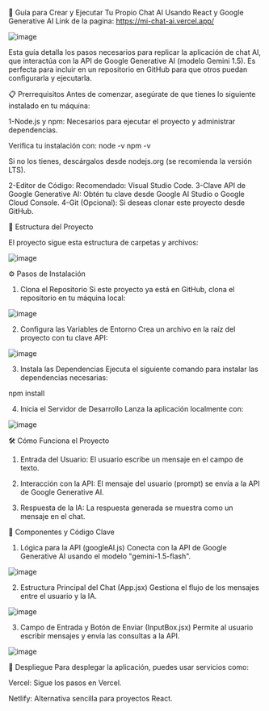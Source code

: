 🚀 Guía para Crear y Ejecutar Tu Propio Chat AI Usando React y Google Generative AI
Link de la pagina: https://mi-chat-ai.vercel.app/

![image](https://github.com/user-attachments/assets/d9ea6896-4e8e-43c9-a430-bab202dcc9a8)

Esta guía detalla los pasos necesarios para replicar la aplicación de chat AI, que interactúa con la API de Google Generative AI (modelo Gemini 1.5). Es perfecta para incluir en un repositorio en GitHub para que otros puedan configurarla y ejecutarla.


📋 Prerrequisitos
Antes de comenzar, asegúrate de que tienes lo siguiente instalado en tu máquina:

1-Node.js y npm: Necesarios para ejecutar el proyecto y administrar dependencias.

Verifica tu instalación con:
node -v
npm -v

Si no los tienes, descárgalos desde nodejs.org (se recomienda la versión LTS).

2-Editor de Código: Recomendado: Visual Studio Code.
3-Clave API de Google Generative AI: Obtén tu clave desde Google AI Studio o Google Cloud Console.
4-Git (Opcional): Si deseas clonar este proyecto desde GitHub.

📁 Estructura del Proyecto

El proyecto sigue esta estructura de carpetas y archivos:

![image](https://github.com/user-attachments/assets/f6aefd7e-420b-4e5c-ac68-bc00d87d12e4)


⚙️ Pasos de Instalación

1. Clona el Repositorio
Si este proyecto ya está en GitHub, clona el repositorio en tu máquina local:

![image](https://github.com/user-attachments/assets/49af8f97-40e7-4983-b67d-8e9286772b73)


2. Configura las Variables de Entorno
Crea un archivo  en la raíz del proyecto con tu clave API:

![image](https://github.com/user-attachments/assets/14888b97-bacb-4ec7-a861-e6d365bd370d)


3. Instala las Dependencias
Ejecuta el siguiente comando para instalar las dependencias necesarias:

npm install

4. Inicia el Servidor de Desarrollo
Lanza la aplicación localmente con:

![image](https://github.com/user-attachments/assets/31359bea-f972-4313-a468-466a248301e7)


🛠️ Cómo Funciona el Proyecto

1. Entrada del Usuario: El usuario escribe un mensaje en el campo de texto.

2. Interacción con la API: El mensaje del usuario (prompt) se envía a la API de Google Generative AI.

3. Respuesta de la IA: La respuesta generada se muestra como un mensaje en el chat.


🌟 Componentes y Código Clave

1. Lógica para la API (googleAI.js)
Conecta con la API de Google Generative AI usando el modelo "gemini-1.5-flash".

![image](https://github.com/user-attachments/assets/db1b67d9-07c8-4aec-88bb-21e2dd077f67)

2. Estructura Principal del Chat (App.jsx)
Gestiona el flujo de los mensajes entre el usuario y la IA.

![image](https://github.com/user-attachments/assets/60c7f80f-dedb-4686-a19e-a3bf8788521e)

3. Campo de Entrada y Botón de Enviar (InputBox.jsx)
Permite al usuario escribir mensajes y envía las consultas a la API.

![image](https://github.com/user-attachments/assets/eebc5358-3e8e-4a19-97b8-b144c88bb257)


🚀 Despliegue
Para desplegar la aplicación, puedes usar servicios como:

Vercel: Sigue los pasos en Vercel.

Netlify: Alternativa sencilla para proyectos React.














